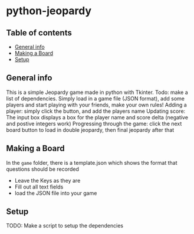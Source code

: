 # python-jeopardy

## Table of contents
* [General info](#general-info)
* [Making a Board](#technologies)
* [Setup](#setup)

## General info
This is a simple Jeopardy game made in python with Tkinter. Todo: make a list of dependencies. 
Simply load in a game file (JSON format), add some players and start playing with your friends, 
make your own rules!
Adding a player: simply click the button, and add the players name 
Updating score: The input box displays a box for the player name and score delta (negative and postive integers work) 
Progressing through the game: click the next board button to load in double jeopardy, then final jeopardy after that 
	
## Making a Board
In the `game` folder, there is a template.json which shows the format that questions should be recorded
* Leave the Keys as they are 
* Fill out all text fields
* load the JSON file into your game
	
## Setup
TODO: Make a script to setup the dependencies

